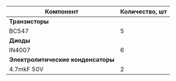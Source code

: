 |Компонент|Количество, шт|
|---------|--------------|
| **Транзисторы** |
|BC547|5|
| **Диоды**	|
|IN4007|6|
| **Электролитические конденсаторы**	|
|4.7mkF 50V|2|
